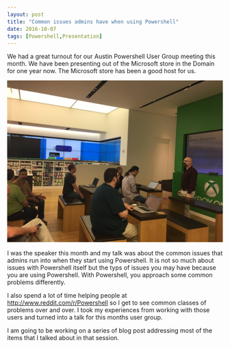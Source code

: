 ```yaml
---
layout: post
title: "Common issues admins have when using Powershell"
date: 2016-10-07
tags: [Powershell,Presentation]
---
```


We had a great turnout for our Austin Powershell User Group meeting this month. We have been presenting out of the Microsoft store in the Domain for one year now. The Microsoft store has been a good host for us.

![Image of Kevin Marquette presenting to the Austin Powershell User Group](../img/2016-10-6-powershell-group.jpg)<!--more-->

I was the speaker this month and my talk was about the common issues that admins run into when they start using Powershell. It is not so much about issues with Powershell itself but the typs of issues you may have because you are using Powershell. With Powershell, you approach some common problems differently. 

I also spend a lot of time helping people at http://www.reddit.com/r/Powershell so I get to see common classes of problems over and over. I took my experiences from working with those users and turned into a talk for this months user group.

I am going to be working on a series of blog post addressing most of the items that I talked about in that session. 